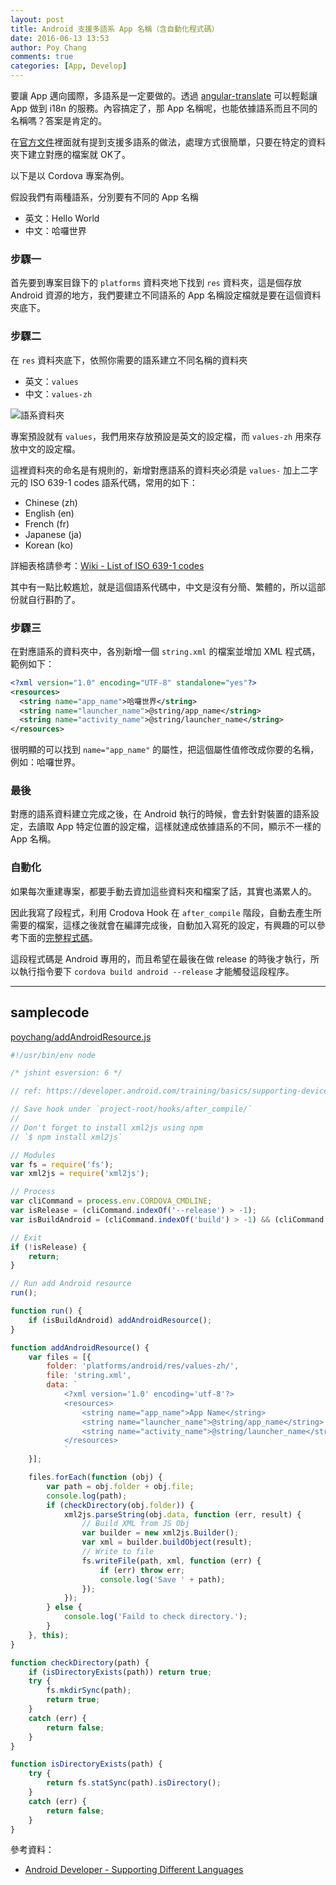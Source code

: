 ```yaml
---
layout: post
title: Android 支援多語系 App 名稱（含自動化程式碼）
date: 2016-06-13 13:53
author: Poy Chang
comments: true
categories: [App, Develop]
---
```

要讓 App 邁向國際，多語系是一定要做的。透過 [angular-translate](https://github.com/angular-translate/angular-translate) 可以輕鬆讓 App 做到 i18n 的服務。內容搞定了，那 App 名稱呢，也能依據語系而且不同的名稱嗎？答案是肯定的。

在[官方文件](https://developer.android.com/training/basics/supporting-devices/languages.html)裡面就有提到支援多語系的做法，處理方式很簡單，只要在特定的資料夾下建立對應的檔案就 OK了。

以下是以 Cordova 專案為例。

假設我們有兩種語系，分別要有不同的 App 名稱

* 英文：Hello World
* 中文：哈囉世界

### 步驟一

首先要到專案目錄下的 `platforms` 資料夾地下找到 `res` 資料夾，這是個存放 Android 資源的地方，我們要建立不同語系的 App 名稱設定檔就是要在這個資料夾底下。

### 步驟二

在 `res` 資料夾底下，依照你需要的語系建立不同名稱的資料夾	

* 英文：`values`
* 中文：`values-zh`

![語系資料夾](http://i.imgur.com/kLpcXFd.png)

專案預設就有 `values`，我們用來存放預設是英文的設定檔，而 `values-zh` 用來存放中文的設定檔。

這裡資料夾的命名是有規則的，新增對應語系的資料夾必須是 `values-` 加上二字元的 ISO 639-1 codes 語系代碼，常用的如下：

* Chinese (zh)
* English (en)
* French (fr)
* Japanese (ja)
* Korean (ko)

詳細表格請參考：[Wiki - List of ISO 639-1 codes](https://en.wikipedia.org/wiki/List_of_ISO_639-1_codes)

其中有一點比較尷尬，就是這個語系代碼中，中文是沒有分簡、繁體的，所以這部份就自行斟酌了。

### 步驟三

在對應語系的資料夾中，各別新增一個 `string.xml` 的檔案並增加 XML 程式碼，範例如下：

```xml
<?xml version="1.0" encoding="UTF-8" standalone="yes"?>
<resources>
  <string name="app_name">哈囉世界</string>
  <string name="launcher_name">@string/app_name</string>
  <string name="activity_name">@string/launcher_name</string>
</resources>
```

很明顯的可以找到 `name="app_name"` 的屬性，把這個屬性值修改成你要的名稱，例如：哈囉世界。

### 最後

對應的語系資料建立完成之後，在 Android 執行的時候，會去針對裝置的語系設定，去讀取 App 特定位置的設定檔，這樣就達成依據語系的不同，顯示不一樣的 App 名稱。

### 自動化

如果每次重建專案，都要手動去資加這些資料夾和檔案了話，其實也滿累人的。

因此我寫了段程式，利用 Crodova Hook 在 `after_compile` 階段，自動去產生所需要的檔案，這樣之後就會在編譯完成後，自動加入寫死的設定，有興趣的可以參考下面的[完整程式碼](#samplecode)。

這段程式碼是 Android 專用的，而且希望在最後在做 release 的時後才執行，所以執行指令要下 `cordova build android --release` 才能觸發這段程序。

----------

## samplecode

[poychang/addAndroidResource.js](https://gist.github.com/poychang/bd065ce5b118752338926ae6c45e3054)

```javascript
#!/usr/bin/env node

/* jshint esversion: 6 */

// ref: https://developer.android.com/training/basics/supporting-devices/languages.html

// Save hook under `project-root/hooks/after_compile/`
//
// Don't forget to install xml2js using npm
// `$ npm install xml2js`

// Modules
var fs = require('fs');
var xml2js = require('xml2js');

// Process
var cliCommand = process.env.CORDOVA_CMDLINE;
var isRelease = (cliCommand.indexOf('--release') > -1);
var isBuildAndroid = (cliCommand.indexOf('build') > -1) && (cliCommand.indexOf('android') > -1);

// Exit
if (!isRelease) {
    return;
}

// Run add Android resource
run();

function run() {
    if (isBuildAndroid) addAndroidResource();
}

function addAndroidResource() {
    var files = [{
        folder: 'platforms/android/res/values-zh/',
        file: 'string.xml',
        data: `
            <?xml version='1.0' encoding='utf-8'?>
            <resources>
                <string name="app_name">App Name</string>
                <string name="launcher_name">@string/app_name</string>
                <string name="activity_name">@string/launcher_name</string>
            </resources>
            `
    }];

    files.forEach(function (obj) {
        var path = obj.folder + obj.file;
        console.log(path);
        if (checkDirectory(obj.folder)) {
            xml2js.parseString(obj.data, function (err, result) {
                // Build XML from JS Obj
                var builder = new xml2js.Builder();
                var xml = builder.buildObject(result);
                // Write to file
                fs.writeFile(path, xml, function (err) {
                    if (err) throw err;
                    console.log('Save ' + path);
                });
            });
        } else {
            console.log('Faild to check directory.');
        }
    }, this);
}

function checkDirectory(path) {
    if (isDirectoryExists(path)) return true;
    try {
        fs.mkdirSync(path);
        return true;
    }
    catch (err) {
        return false;
    }
}

function isDirectoryExists(path) {
    try {
        return fs.statSync(path).isDirectory();
    }
    catch (err) {
        return false;
    }
}
```

參考資料：

* [Android Developer - Supporting Different Languages](https://developer.android.com/training/basics/supporting-devices/languages.html)